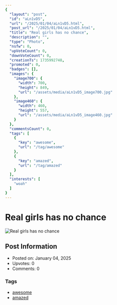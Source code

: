 ```yaml
---
{
  "layout": "post",
  "id": "aLn1vD5",
  "url": "/2025/01/04/aLn1vD5.html",
  "post_url": "/2025/01/04/aLn1vD5.html",
  "title": "Real girls has no chance",
  "description": "",
  "type": "Photo",
  "nsfw": 0,
  "upVoteCount": 0,
  "downVoteCount": 0,
  "creationTs": 1735992748,
  "promoted": 0,
  "badges": [],
  "images": {
    "image700": {
      "width": 700,
      "height": 849,
      "url": "/assets/media/aLn1vD5_image700.jpg"
    },
    "image460": {
      "width": 460,
      "height": 557,
      "url": "/assets/media/aLn1vD5_image460.jpg"
    }
  },
  "commentsCount": 0,
  "tags": [
    {
      "key": "awesome",
      "url": "/tag/awesome"
    },
    {
      "key": "amazed",
      "url": "/tag/amazed"
    }
  ],
  "interests": [
    "woah"
  ]
}
---
```


# Real girls has no chance

![Real girls has no chance](/assets/media/aLn1vD5_image700.jpg)

## Post Information

- Posted on: January 04, 2025
- Upvotes: 0
- Comments: 0

### Tags

- [awesome](/tag/awesome)
- [amazed](/tag/amazed)
